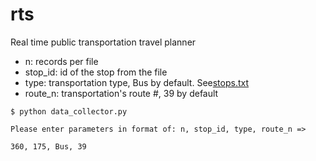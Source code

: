 # rts
Real time public transportation travel planner

* n: records per file
* stop_id: id of the stop from the file 
* type: transportation type, Bus by default. 
 See[stops.txt](https://github.com/fitzw/rts/blob/master/MBTA_GTFS/stops.txt)
* route_n: transportation's route #, 39 by default
```
$ python data_collector.py 

Please enter parameters in format of: n, stop_id, type, route_n =>

360, 175, Bus, 39
```
